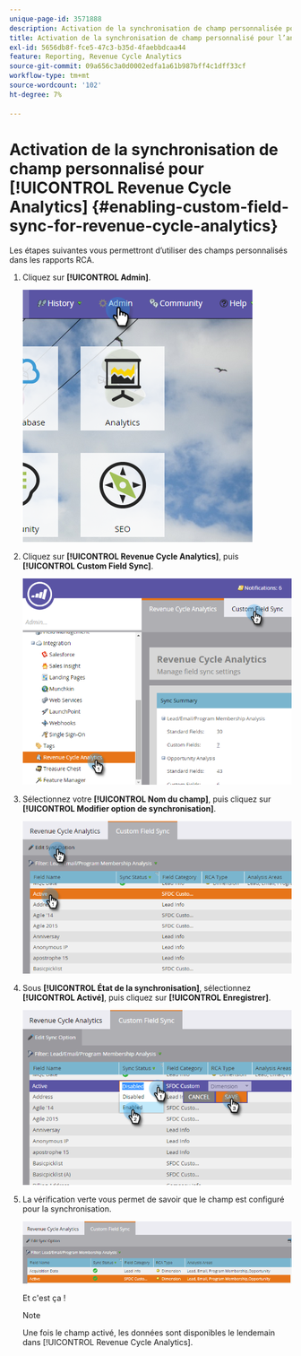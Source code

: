 ```yaml
---
unique-page-id: 3571888
description: Activation de la synchronisation de champ personnalisée pour Revenue Cycle Analytics - Documents Marketo - Documentation du produit
title: Activation de la synchronisation de champ personnalisé pour l’analyse du cycle de revenu
exl-id: 5656db8f-fce5-47c3-b35d-4faebbdcaa44
feature: Reporting, Revenue Cycle Analytics
source-git-commit: 09a656c3a0d0002edfa1a61b987bff4c1dff33cf
workflow-type: tm+mt
source-wordcount: '102'
ht-degree: 7%

---
```


# Activation de la synchronisation de champ personnalisé pour [!UICONTROL Revenue Cycle Analytics] {#enabling-custom-field-sync-for-revenue-cycle-analytics}

Les étapes suivantes vous permettront d’utiliser des champs personnalisés dans les rapports RCA.

1. Cliquez sur **[!UICONTROL Admin]**.

   ![](assets/one.png)

1. Cliquez sur **[!UICONTROL Revenue Cycle Analytics]**, puis **[!UICONTROL Custom Field Sync]**.

   ![](assets/two.png)

1. Sélectionnez votre **[!UICONTROL Nom du champ]**, puis cliquez sur **[!UICONTROL Modifier option de synchronisation]**.

   ![](assets/three.png)

1. Sous **[!UICONTROL État de la synchronisation]**, sélectionnez **[!UICONTROL Activé]**, puis cliquez sur **[!UICONTROL Enregistrer]**.

   ![](assets/four.png)

1. La vérification verte vous permet de savoir que le champ est configuré pour la synchronisation.

   ![](assets/five.png)

   Et c&#39;est ça !

   >[!NOTE]
   >
   >Une fois le champ activé, les données sont disponibles le lendemain dans [!UICONTROL Revenue Cycle Analytics].
